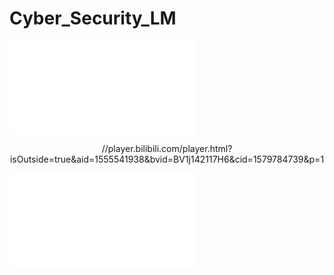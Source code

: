 # Cyber_Security_LM
<iframe src="//player.bilibili.com/player.html?isOutside=true&aid=1555541938&bvid=BV1j142117H6&cid=1579784739&p=1" scrolling="no" border="0" frameborder="no" framespacing="0" allowfullscreen="true"></iframe>
<div align="center">

//player.bilibili.com/player.html?isOutside=true&aid=1555541938&bvid=BV1j142117H6&cid=1579784739&p=1

</div>

![](//player.bilibili.com/player.html?isOutside=true&aid=1555541938&bvid=BV1j142117H6&cid=1579784739&p=1)
